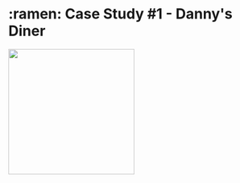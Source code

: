<h1> :ramen: Case Study #1 - Danny's Diner </h1>

<img src="https://github.com/VishalNimbolkar/8weeksqlchallenge/assets/80448632/25aa82e2-ff90-4aa3-afdc-ae4efa9ccfc0" width="250"
  height="250" align="center">


